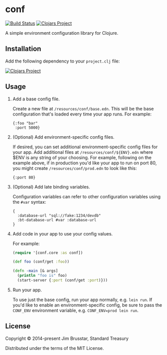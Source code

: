 # conf

[![Build Status](https://travis-ci.org/jimbru/conf.svg?branch=master)](https://travis-ci.org/jimbru/conf)
[![Clojars Project](https://img.shields.io/clojars/v/conf.svg)](https://clojars.org/conf)

A simple environment configuration library for Clojure.

## Installation

Add the following dependency to your `project.clj` file:

[![Clojars Project](http://clojars.org/conf/latest-version.svg)](http://clojars.org/conf)

## Usage

1. Add a base config file.

    Create a new file at `/resources/conf/base.edn`. This will be the base
    configuration that's loaded every time your app runs. For example:
    ```edn
    {:foo "bar"
     :port 5000}
    ```

2. (Optional) Add environment-specific config files.

    If desired, you can set additional environment-specific config files for
    your app. Add additional files at `/resources/conf/${ENV}.edn` where $ENV is
    any string of your choosing. For example, following on the example above, if
    in production you'd like your app to run on port 80, you might create
    `/resources/conf/prod.edn` to look like this:
    ```edn
    {:port 80}
    ```

3. (Optional) Add late binding variables.

    Configuration variables can refer to other configuration variables
    using the `#var` syntax:

    ```edn
    {
      :database-url "sql://fake:1234/devdb"
      :bt-database-url #var :database-url
    }
    ```

4. Add code in your app to use your config values.

    For example:
    ```clojure
    (require '[conf.core :as conf])

    (def foo (conf/get :foo))

    (defn -main [& args]
      (println "foo is" foo)
      (start-server {:port (conf/get :port)}))
    ```

5. Run your app.

    To use just the base config, run your app normally, e.g. `lein run`. If
    you'd like to enable an environment-specific config, be sure to pass the
    `CONF_ENV` environment variable, e.g. `CONF_ENV=prod lein run`.

## License

Copyright © 2014-present Jim Brusstar, Standard Treasury

Distributed under the terms of the MIT License.
